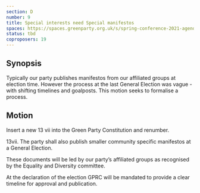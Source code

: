 ```yaml
---
section: D
number: 9
title: Special interests need Special manifestos
spaces: https://spaces.greenparty.org.uk/s/spring-conference-2021-agenda-forum2/?contentId=77459
status: tbd
coproposers: 19
---
```

## Synopsis

Typically our party publishes manifestos from our affiliated groups at election time. However the process at the last General Election was vague - with shifting timelines and goalposts. This motion seeks to formalise a process.

## Motion

Insert a new 13 vii into the Green Party Constitution and renumber.

13vii. The party shall also publish smaller community specific manifestos at a General Election.

These documents will be led by our party’s affiliated groups as recognised by the Equality and Diversity committee.

At the declaration of the election GPRC will be mandated to provide a clear timeline for approval and publication.
